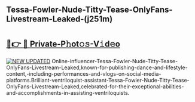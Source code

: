 ## Tessa-Fowler-Nude-Titty-Tease-OnlyFans-Livestream-Leaked-(j251m)


# <h2><a href="https://mediaupload.pro?-19M">🔗👉 🔴 Private-P𝚑ot𝚘𝚜-V𝚒d𝚎o</a></h2>

[![NEW UPDATED](https://i.imgur.com/0qMVB7G.gif)](https://mediaupload.pro?-19M)
Online-influencer-Tessa-Fowler-Nude-Titty-Tease-OnlyFans-Livestream-Leaked,known-for-publishing-dance-and-lifestyle-content,-including-performances-and-vlogs-on-social-media-platforms.Brilliant-ventriloquist-assistant-Tessa-Fowler-Nude-Titty-Tease-OnlyFans-Livestream-Leaked,celebrated-for-their-exceptional-abilities-and-accomplishments-in-assisting-ventriloquists.  
